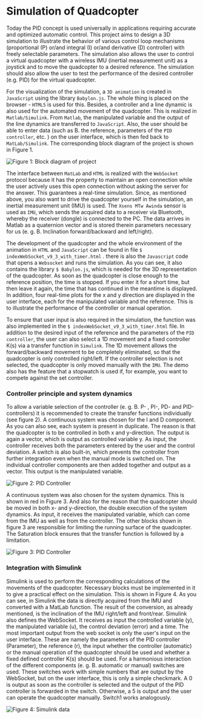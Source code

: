# Simulation of Quadcopter

Today the PID concept is used universally in applications requiring accurate and optimized automatic control. 
This project aims to design a 3D simulation to illustrate the behavior of various control loop mechanisms 
(proportional (P) or/and integral (I) or/and derivative (D) controller) with freely selectable parameters. 
The simulation also allows the user to control a virtual quadcopter with a wireless IMU (inertial measurement unit) 
as a joystick and to move the quadcopter to a desired reference. The simulation should also allow the user to test 
the performance of the desired controller (e.g. PID) for the virtual quadcopter.

For the visualization of the simulation, a `3D animation` is created in `JavaScript` using the library `Babylon.js`. 
The whole thing is placed on the browser - `HTML5` is used for this. Besides, a controller and a line dynamic is also 
used for the automated movement of the quadcopter. This is realized in `Matlab/Simulink`. From `Matlab`, the manipulated 
variable and the output of the line dynamics are transferred to `JavaScript`. Also, the user should be able to enter data 
(such as B. the reference, parameters of the `PID controller`, etc. ) on the user interface, which is then fed back to 
`MatLab/Simulink`. The corresponding block diagram of the project is shown in Figure 1. 

![Figure 1: Block diagram of project](master/Blockschaltbild.png)

The interface between `MatLab` and `HTML` is realized with the `WebSocket` protocol because it has the property to maintain 
an open connection while the user actively uses this open connection without asking the server for the answer. 
This guarantees a real-time simulation. Since, as mentioned above, you also want to drive the quadcopter yourself in the 
simulation, an inertial measurement unit (IMU) is used. The `Xsens MTw Awinda` sensor is used as `IMU`, which sends the acquired 
data to a receiver via Bluetooth, whereby the receiver (dongle) is connected to the PC. The data arrives in Matlab as a 
quaternion vector and is stored therein parameters necessary for us (e. g. B. Inclination forward/backward and left/right).


The development of the quadcopter and the whole environment of the animation in `HTML` and `JavaScript` can be found in file `$ indexWebSocket_v9_3_with_timer.html` . there is also the `Javascript` code that opens a `Websocket` and runs the simulation. As you can see, it also contains the library `$ Babylon.js`, which is needed for the 3D representation of the quadcopter. As soon as the quadcopter is close enough to the reference position, the time is stopped. If you enter it for a short time, but then leave it again, the time that has continued in the meantime is displayed. In addition, four real-time plots for the x and y direction are displayed in the user interface, each for the manipulated variable and the reference. This is to illustrate the performance of the controller or manual operation. 

To ensure that user input is also required in the simulation, the function was also implemented in the `$ indexWebSocket_v9_3_with_timer.html` file. In addition to the desired input of the reference and the parameters of the `PID controller`, the user can also select a 1D movement and a fixed controller K(s) via a transfer function in `Simulink`. The 1D movement allows the forward/backward movement to be completely eliminated, so that the quadcopter is only controlled right/left. If the controller selection is not selected, the quadcopter is only moved manually with the `IMU`. The demo also has the feature that a stopwatch is used if, for example, you want to compete against the set controller.


### Controller principle and system dynamics 

To allow a variable selection of the controller (e. g. B. P- , PI-, PD- and PID-controllers) it is recommended to create the transfer functions individually (see figure 2). A continuous system was chosen for the I and D component. As you can also see, each system is present in duplicate. The reason is that the quadcopter is to be controlled in both x and y-direction. The output is again a vector, which is output as controlled variable y. As input, the controller receives both the parameters entered by the user and the control deviation. A switch is also built-in, which prevents the controller from further integration even when the manual mode is switched on. The individual controller components are then added together and output as a vector. This output is the manipulated variable. 

![Figure 2: PID Controller](master/Blockschaltbild.png)

A continuous system was also chosen for the system dynamics. This is shown in red in Figure 3. And also for the reason that the quadcopter should be moved in both x- and y-direction, the double execution of the system dynamics. As input, it receives the manipulated variable, which can come from the IMU as well as from the controller. The other blocks shown in figure 3 are responsible for limiting the running surface of the quadcopter. The Saturation block ensures that the transfer function is followed by a limitation.

![Figure 3: PID Controller](master/Blockschaltbild.png)

### Integration with Simulink 

Simulink is used to perform the corresponding calculations of the movements of the quadcopter. Necessary blocks must be implemented in it to give a practical effect on the simulation. This is shown in Figure 4. As you can see, in Simulink the data is directly acquired from the IMU and converted with a MatLab function. The result of the conversion, as already mentioned, is the inclination of the IMU right/left and front/rear. Simulink also defines the WebSocket. It receives as input the controlled variable (y), the manipulated variable (u), the control deviation (error) and a time. The most important output from the web socket is only the user's input on the user interface. These are namely the parameters of the PID controller (Parameter), the reference (r), the input whether the controller (automatic) or the manual operation of the quadcopter should be used and whether a fixed defined controller K(s) should be used. For a harmonious interaction of the different components (e. g. B. automatic or manual) switches are used. These switches work with simple numbers that are output by the WebSocket, but on the user interface, this is only a simple checkmark. A 0 is output as soon as the controller is selected and the output of the PID controller is forwarded in the switch. Otherwise, a 5 is output and the user can operate the quadcopter manually. Switch1 works analogously.

![Figure 4: Simulink data](master/Blockschaltbild.png)
